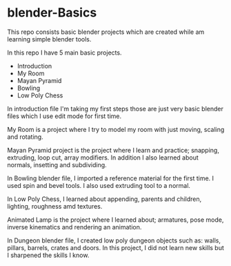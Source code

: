 # blender-Basics
This repo consists basic blender projects which are created while am learning simple blender tools.



In this repo I have 5 main basic projects.

- Introduction 
- My Room
- Mayan Pyramid
- Bowling
- Low Poly Chess

In introduction file I'm taking my first steps those are just very basic blender files which I use edit mode for first time.

My Room is a project where I try to model my room with just  moving, scaling and rotating.

Mayan Pyramid project is the project where I learn and practice; snapping, extruding, loop cut, array modifiers. In addition I also learned about normals, insetting and subdividing.

In Bowling blender file, I imported a reference material for the first time. I used spin and bevel tools. I also used extruding tool to a normal.

In Low Poly Chess, I learned about appending, parents and children, lighting, roughness amd textures.

Animated Lamp is the project where I learned about; armatures, pose mode, inverse kinematics and rendering an animation.

In Dungeon blender file, I created low poly dungeon objects such as: walls, pillars, barrels, crates and doors. In this project, I did not learn new skills but I sharpened the skills I know.


